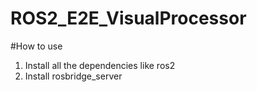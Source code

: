 # ROS2_E2E_VisualProcessor




#How to use 

1) Install all the dependencies like ros2 
2) Install rosbridge_server 
